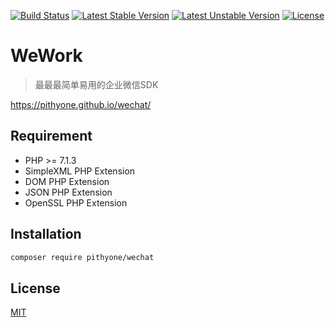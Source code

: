 [![Build Status](https://travis-ci.org/pithyone/wechat.svg?branch=master)](https://travis-ci.org/pithyone/wechat)
[![Latest Stable Version](https://poser.pugx.org/pithyone/wechat/v/stable)](https://packagist.org/packages/pithyone/wechat)
[![Latest Unstable Version](https://poser.pugx.org/pithyone/wechat/v/unstable)](https://packagist.org/packages/pithyone/wechat)
[![License](https://poser.pugx.org/pithyone/wechat/license)](https://packagist.org/packages/pithyone/wechat)

# WeWork

> 最最最简单易用的企业微信SDK

https://pithyone.github.io/wechat/

## Requirement

- PHP >= 7.1.3
- SimpleXML PHP Extension
- DOM PHP Extension
- JSON PHP Extension
- OpenSSL PHP Extension

## Installation

```bash
composer require pithyone/wechat
```

## License

[MIT](https://github.com/pithyone/wechat/blob/master/LICENSE)
